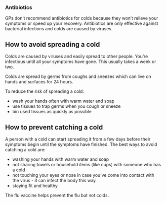 ### Antibiotics

GPs don’t recommend antibiotics for colds because they won’t relieve your symptoms or speed up your recovery.
Antibiotics are only effective against bacterial infections and colds are caused by viruses.

## How to avoid spreading a cold

Colds are caused by viruses and easily spread to other people. You’re infectious until all your symptoms have gone. This usually takes a week or two.

Colds are spread by germs from coughs and sneezes which can live on hands and surfaces for 24 hours.

To reduce the risk of spreading a cold:

- wash your hands often with warm water and soap
- use tissues to trap germs when you cough or sneeze
- bin used tissues as quickly as possible

## How to prevent catching a cold

A person with a cold can start spreading it from a few days before their symptoms begin until the symptoms have finished. The best ways to avoid catching a cold are:

-  washing your hands with warm water and soap
-  not sharing towels or household items (like cups) with someone who has a cold
-  not touching your eyes or nose in case you’ve come into contact with the virus - it can infect the body this way
-  staying fit and healthy

The flu vaccine helps prevent the flu but not colds.
